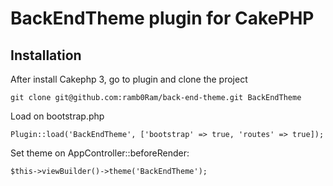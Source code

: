 # BackEndTheme plugin for CakePHP

## Installation

After install Cakephp 3, go to plugin and clone the project

```
git clone git@github.com:ramb0Ram/back-end-theme.git BackEndTheme
```

Load on bootstrap.php

```
Plugin::load('BackEndTheme', ['bootstrap' => true, 'routes' => true]);
```

Set theme on AppController::beforeRender:

```
$this->viewBuilder()->theme('BackEndTheme');
```
